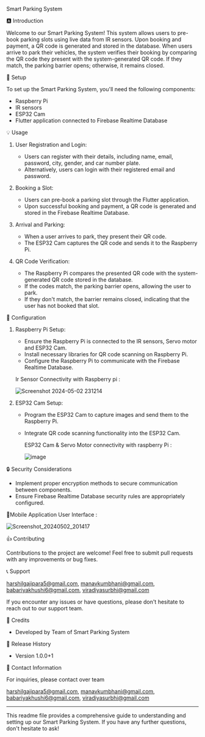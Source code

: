 Smart Parking System 

🅰️ Introduction

Welcome to our Smart Parking System! This system allows users to pre-book parking slots using live data from IR sensors. Upon booking and payment, a QR code is generated and stored in the database. When users arrive to park their vehicles, the system verifies their booking by comparing the QR code they present with the system-generated QR code. If they match, the parking barrier opens; otherwise, it remains closed.

🔧 Setup

To set up the Smart Parking System, you'll need the following components:

- Raspberry Pi
- IR sensors
- ESP32 Cam
- Flutter application connected to Firebase Realtime Database

💡 Usage

1. User Registration and Login:
   - Users can register with their details, including name, email, password, city, gender, and car number plate.
   - Alternatively, users can login with their registered email and password.

1. Booking a Slot:
   - Users can pre-book a parking slot through the Flutter application.
   - Upon successful booking and payment, a QR code is generated and stored in the Firebase Realtime Database.

2. Arrival and Parking:
   - When a user arrives to park, they present their QR code.
   - The ESP32 Cam captures the QR code and sends it to the Raspberry Pi.

3. QR Code Verification:
   - The Raspberry Pi compares the presented QR code with the system-generated QR code stored in the database.
   - If the codes match, the parking barrier opens, allowing the user to park.
   - If they don't match, the barrier remains closed, indicating that the user has not booked that slot.

📝 Configuration

1. Raspberry Pi Setup:
   - Ensure the Raspberry Pi is connected to the IR sensors, Servo motor and ESP32 Cam.
   - Install necessary libraries for QR code scanning on Raspberry Pi.
   - Configure the Raspberry Pi to communicate with the Firebase Realtime Database.

   Ir Sensor Connectivity with Raspberry pi :




      ![Screenshot 2024-05-02 231214](https://github.com/hgajipara246/smart_parking_system/assets/115713866/722a1151-9cd6-4079-80c6-701f19dd0a04)


3. ESP32 Cam Setup:
   - Program the ESP32 Cam to capture images and send them to the Raspberry Pi.
   - Integrate QR code scanning functionality into the ESP32 Cam.
  
     ESP32 Cam & Servo Motor connectivity with raspberry Pi :




     ![image](https://github.com/hgajipara246/smart_parking_system/assets/115713866/077affca-5d91-4674-8e49-2cc0ced0345f)

  
🔒 Security Considerations

- Implement proper encryption methods to secure communication between components.
- Ensure Firebase Realtime Database security rules are appropriately configured.


📱Mobile Application User Interface :





![Screenshot_20240502_201417](https://github.com/hgajipara246/smart_parking_system/assets/115713866/4059b275-9ea9-474a-80ee-b9a02e2a806f)





👍 Contributing

Contributions to the project are welcome! Feel free to submit pull requests with any improvements or bug fixes.

📞 Support

harshilgajipara5@gmail.com,
manavkumbhani@gmail.com,
babariyakhushi6@gmail.com,
viradiyasurbhi@gmail.com

If you encounter any issues or have questions, please don't hesitate to reach out to our support team.


📄 Credits

- Developed by Team of Smart Parking System

📅 Release History

- Version  1.0.0+1

📧 Contact Information

For inquiries, please contact over team

harshilgajipara5@gmail.com,
manavkumbhani@gmail.com,
babariyakhushi6@gmail.com,
viradiyasurbhi@gmail.com

---

This readme file provides a comprehensive guide to understanding and setting up our Smart Parking System. If you have any further questions, don't hesitate to ask!
